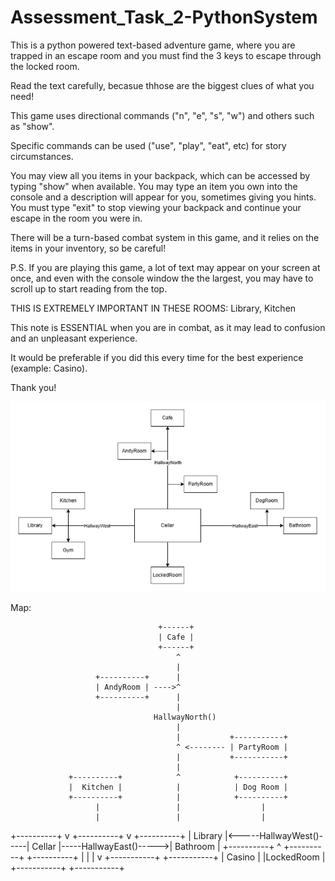 # Assessment_Task_2-PythonSystem

This is a python powered text-based adventure game, where you are trapped in an escape room and you must find the 3 keys to escape through the locked room.

Read the text carefully, becasue thhose are the biggest clues of what you need!

This game uses directional commands ("n", "e", "s", "w") and others such as "show".

Specific commands can be used ("use", "play", "eat", etc) for story circumstances.

You may view all you items in your backpack, which can be accessed by typing "show" when available. You may type an item you own into the console and a description will appear for you, sometimes giving you hints. You must type "exit" to stop viewing your backpack and continue your escape in the room you were in.

There will be a turn-based combat system in this game, and it relies on the items in your inventory, so be careful!


P.S. If you are playing this game, a lot of text may appear on your screen at once, and even with the console window the the largest, you may have to scroll up to start reading from the top.

THIS IS EXTREMELY IMPORTANT IN THESE ROOMS: Library, Kitchen

This note is ESSENTIAL when you are in combat, as it may lead to confusion and an unpleasant experience.

It would be preferable if you did this every time for the best experience (example: Casino).

Thank you!

![MAP](/images.py/MAP.png)

Map:



                                     +------+
                                     | Cafe |
                                     +------+
                                         ^
                                         |
                       +----------+      |
                       | AndyRoom | ---->^
                       +----------+      |
                                         |
                                    HallwayNorth()
                                         |
                		                 |           +-----------+
                        	             ^ <-------- | PartyRoom |
                	                     |  	     +-----------+
                                         |
                 +----------+            ^            +----------+
                 |  Kitchen |            |		      | Dog Room |
                 +----------+            |            +----------+
                       |                 |                  |
                       |                 |                  |
+----------+           v            +----------+            v           +----------+
|  Library |<-----HallwayWest()-----|  Cellar  |-----HallwayEast()----->| Bathroom |
+----------+           ^            +----------+                        +----------+ 
	     	           |                 |
               	       |                 v
                 +-----------+      +-----------+
                 |  Casino   |      |LockedRoom |
        		 +-----------+      +-----------+
